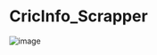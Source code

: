 # CricInfo_Scrapper
![image](https://user-images.githubusercontent.com/58224270/137641336-afd3c815-e267-44d3-8925-36971e35320f.png)
